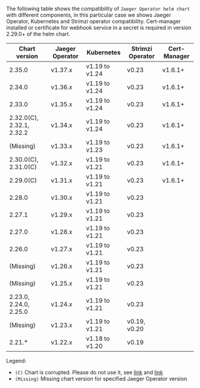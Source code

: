 The following table shows the compatibility of `Jaeger Operator helm chart` with different components, in this particular case we shows Jaeger Operator, Kubernetes and Strimzi operator compatibility. Cert-manager installed or certificate for webhook service in a secret is required in version 2.29.0+ of the helm chart.

| Chart version             | Jaeger Operator | Kubernetes      | Strimzi Operator   | Cert-Manager |
|---------------------------|-----------------|-----------------|--------------------|--------------|
| 2.35.0                    | v1.37.x         | v1.19 to v1.24  | v0.23              | v1.6.1+      |
| 2.34.0                    | v1.36.x         | v1.19 to v1.24  | v0.23              | v1.6.1+      |
| 2.33.0                    | v1.35.x         | v1.19 to v1.24  | v0.23              | v1.6.1+      |
| 2.32.0(C), 2.32.1, 2.32.2 | v1.34.x         | v1.19 to v1.24  | v0.23              | v1.6.1+      |
| (Missing)                 | v1.33.x         | v1.19 to v1.23  | v0.23              | v1.6.1+      |
| 2.30.0(C), 2.31.0(C)      | v1.32.x         | v1.19 to v1.21  | v0.23              | v1.6.1+      |
| 2.29.0(C)                 | v1.31.x         | v1.19 to v1.21  | v0.23              | v1.6.1+      |
| 2.28.0                    | v1.30.x         | v1.19 to v1.21  | v0.23              |              |
| 2.27.1                    | v1.29.x         | v1.19 to v1.21  | v0.23              |              |
| 2.27.0                    | v1.28.x         | v1.19 to v1.21  | v0.23              |              |
| 2.26.0                    | v1.27.x         | v1.19 to v1.21  | v0.23              |              |
| (Missing)                 | v1.26.x         | v1.19 to v1.21  | v0.23              |              |
| (Missing)                 | v1.25.x         | v1.19 to v1.21  | v0.23              |              |
| 2.23.0, 2.24.0, 2.25.0    | v1.24.x         | v1.19 to v1.21  | v0.23              |              |
| (Missing)                 | v1.23.x         | v1.19 to v1.21  | v0.19, v0.20       |              |
| 2.21.*                    | v1.22.x         | v1.18 to v1.20  | v0.19              |              |
Legend:
- `(C)` Chart is corrupted. Please do not use it, see [link](https://github.com/jaegertracing/helm-charts/issues/351) and [link](https://github.com/jaegertracing/helm-charts/issues/373)
- `(Missing)` Missing chart version for specified Jaeger Operator version